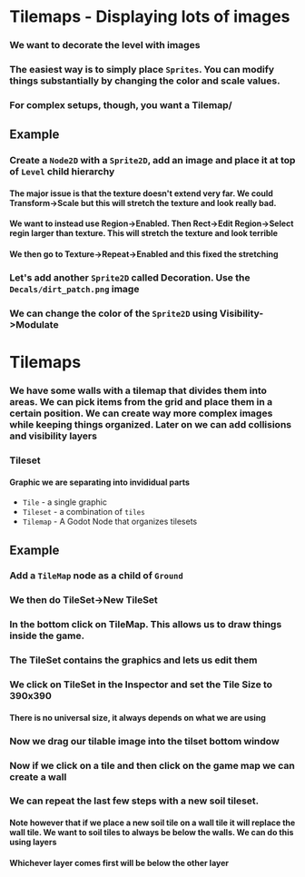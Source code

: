 # Tilemaps - Displaying lots of images

### We want to decorate the level with images

### The easiest way is to simply place `Sprites`. You can modify things substantially by changing the color and scale values.

### For complex setups, though, you want a Tilemap/

## Example

### Create a `Node2D` with a `Sprite2D`, add an image and place it at top of `Level` child hierarchy

#### The major issue is that the texture doesn't extend very far. We could Transform->Scale but this will stretch the texture and look really bad.

#### We want to instead use Region->Enabled. Then Rect->Edit Region->Select regin larger than texture. This will stretch the texture and look terrible

#### We then go to Texture->Repeat->Enabled and this fixed the stretching

### Let's add another `Sprite2D` called Decoration. Use the `Decals/dirt_patch.png` image

### We can change the color of the `Sprite2D` using Visibility->Modulate

# Tilemaps

### We have some walls with a tilemap that divides them into areas. We can pick items from the grid and place them in a certain position. We can create way more complex images while keeping things organized. Later on we can add collisions and visibility layers

### Tileset

#### Graphic we are separating into invididual parts

- `Tile` - a single graphic
- `Tileset` - a combination of `tiles`
- `Tilemap` - A Godot Node that organizes tilesets

## Example

### Add a `TileMap` node as a child of `Ground`

### We then do TileSet->New TileSet

### In the bottom click on TileMap. This allows us to draw things inside the game.

### The TileSet contains the graphics and lets us edit them

### We click on TileSet in the Inspector and set the Tile Size to 390x390

#### There is no universal size, it always depends on what we are using

### Now we drag our tilable image into the tilset bottom window

### Now if we click on a tile and then click on the game map we can create a wall

### We can repeat the last few steps with a new soil tileset.

#### Note however that if we place a new soil tile on a wall tile it will replace the wall tile. We want to soil tiles to always be below the walls. We can do this using layers

#### Whichever layer comes first will be below the other layer
